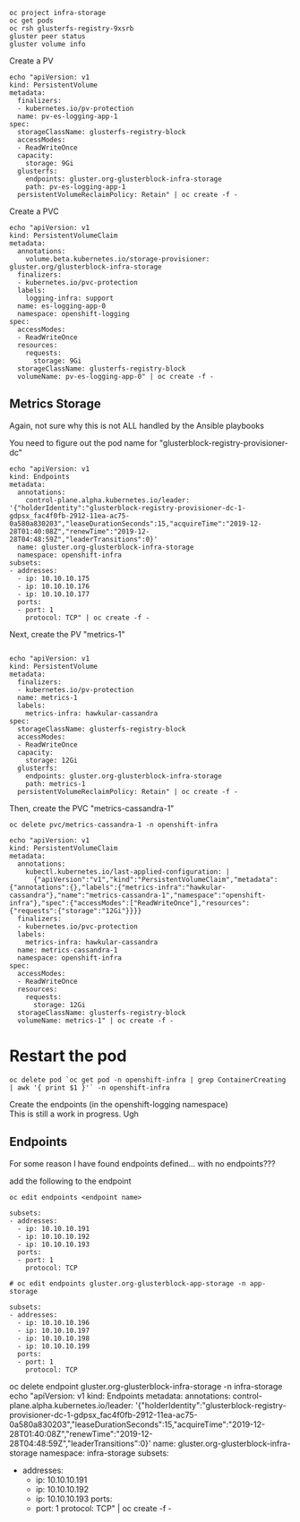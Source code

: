 

```
oc project infra-storage
oc get pods 
oc rsh glusterfs-registry-9xsrb
gluster peer status
gluster volume info
```

Create a PV 
```
echo "apiVersion: v1
kind: PersistentVolume
metadata:
  finalizers:
  - kubernetes.io/pv-protection
  name: pv-es-logging-app-1
spec:
  storageClassName: glusterfs-registry-block
  accessModes:
  - ReadWriteOnce
  capacity:
    storage: 9Gi
  glusterfs:
    endpoints: gluster.org-glusterblock-infra-storage
    path: pv-es-logging-app-1
  persistentVolumeReclaimPolicy: Retain" | oc create -f -

```

Create a PVC
```
echo "apiVersion: v1
kind: PersistentVolumeClaim
metadata:
  annotations:
    volume.beta.kubernetes.io/storage-provisioner: gluster.org/glusterblock-infra-storage
  finalizers:
  - kubernetes.io/pvc-protection
  labels:
    logging-infra: support
  name: es-logging-app-0
  namespace: openshift-logging
spec:
  accessModes:
  - ReadWriteOnce
  resources:
    requests:
      storage: 9Gi
  storageClassName: glusterfs-registry-block
  volumeName: pv-es-logging-app-0" | oc create -f -

```

## Metrics Storage
Again, not sure why this is not ALL handled by the Ansible playbooks

You need to figure out the pod name for "glusterblock-registry-provisioner-dc"
```
echo "apiVersion: v1
kind: Endpoints
metadata:
  annotations:
    control-plane.alpha.kubernetes.io/leader: '{"holderIdentity":"glusterblock-registry-provisioner-dc-1-gdpsx_fac4f0fb-2912-11ea-ac75-0a580a830203","leaseDurationSeconds":15,"acquireTime":"2019-12-28T01:40:08Z","renewTime":"2019-12-28T04:48:59Z","leaderTransitions":0}'
  name: gluster.org-glusterblock-infra-storage
  namespace: openshift-infra
subsets:
- addresses:
  - ip: 10.10.10.175
  - ip: 10.10.10.176
  - ip: 10.10.10.177
  ports:
  - port: 1
    protocol: TCP" | oc create -f -
```

Next, create the PV "metrics-1"
```

echo "apiVersion: v1
kind: PersistentVolume
metadata:
  finalizers:
  - kubernetes.io/pv-protection
  name: metrics-1
  labels:
    metrics-infra: hawkular-cassandra
spec:
  storageClassName: glusterfs-registry-block
  accessModes:
  - ReadWriteOnce
  capacity:
    storage: 12Gi
  glusterfs:
    endpoints: gluster.org-glusterblock-infra-storage
    path: metrics-1
  persistentVolumeReclaimPolicy: Retain" | oc create -f -
```

Then, create the PVC "metrics-cassandra-1"
```
oc delete pvc/metrics-cassandra-1 -n openshift-infra

echo "apiVersion: v1
kind: PersistentVolumeClaim
metadata:
  annotations:
    kubectl.kubernetes.io/last-applied-configuration: |
      {"apiVersion":"v1","kind":"PersistentVolumeClaim","metadata":{"annotations":{},"labels":{"metrics-infra":"hawkular-cassandra"},"name":"metrics-cassandra-1","namespace":"openshift-infra"},"spec":{"accessModes":["ReadWriteOnce"],"resources":{"requests":{"storage":"12Gi"}}}}
  finalizers:
  - kubernetes.io/pvc-protection
  labels:
    metrics-infra: hawkular-cassandra
  name: metrics-cassandra-1
  namespace: openshift-infra
spec:
  accessModes:
  - ReadWriteOnce
  resources:
    requests:
      storage: 12Gi
  storageClassName: glusterfs-registry-block
  volumeName: metrics-1" | oc create -f -
```

# Restart the pod
```
oc delete pod `oc get pod -n openshift-infra | grep ContainerCreating | awk '{ print $1 }'` -n openshift-infra
```
Create the endpoints (in the openshift-logging namespace)  
This is still a work in progress.  Ugh  


## Endpoints
For some reason I have found endpoints defined... with no endpoints???

add the following to the endpoint
```
oc edit endpoints <endpoint name>

subsets:
- addresses:
  - ip: 10.10.10.191
  - ip: 10.10.10.192
  - ip: 10.10.10.193
  ports:
  - port: 1
    protocol: TCP
```

```
# oc edit endpoints gluster.org-glusterblock-app-storage -n app-storage

subsets:
- addresses:
  - ip: 10.10.10.196
  - ip: 10.10.10.197
  - ip: 10.10.10.198
  - ip: 10.10.10.199
  ports:
  - port: 1
    protocol: TCP
```

oc delete endpoint gluster.org-glusterblock-infra-storage -n infra-storage
echo "apiVersion: v1
kind: Endpoints
metadata:
  annotations:
    control-plane.alpha.kubernetes.io/leader: '{"holderIdentity":"glusterblock-registry-provisioner-dc-1-gdpsx_fac4f0fb-2912-11ea-ac75-0a580a830203","leaseDurationSeconds":15,"acquireTime":"2019-12-28T01:40:08Z","renewTime":"2019-12-28T04:48:59Z","leaderTransitions":0}'
  name: gluster.org-glusterblock-infra-storage
  namespace: infra-storage
subsets:
- addresses:
  - ip: 10.10.10.191
  - ip: 10.10.10.192
  - ip: 10.10.10.193
  ports:
  - port: 1
    protocol: TCP" | oc create -f -

